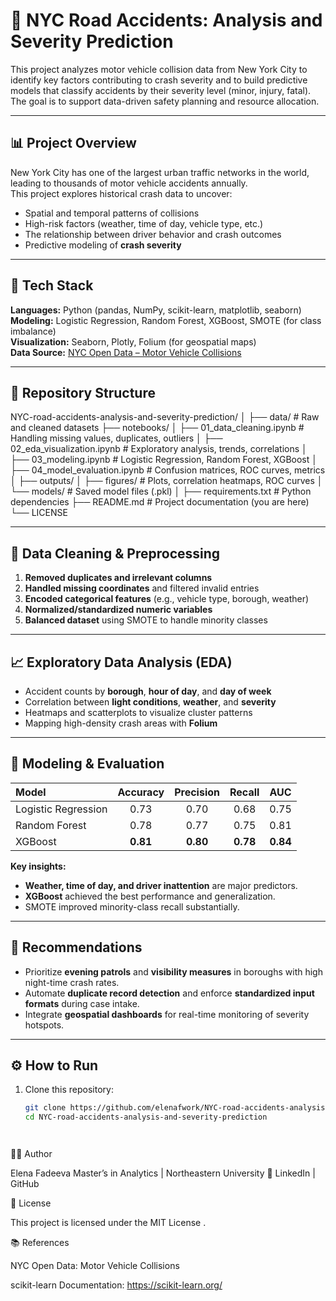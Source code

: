 # 🚦 NYC Road Accidents: Analysis and Severity Prediction

This project analyzes motor vehicle collision data from New York City to identify key factors contributing to crash severity and to build predictive models that classify accidents by their severity level (minor, injury, fatal).  
The goal is to support data-driven safety planning and resource allocation.

---

## 📊 Project Overview

New York City has one of the largest urban traffic networks in the world, leading to thousands of motor vehicle accidents annually.  
This project explores historical crash data to uncover:

- Spatial and temporal patterns of collisions  
- High-risk factors (weather, time of day, vehicle type, etc.)  
- The relationship between driver behavior and crash outcomes  
- Predictive modeling of **crash severity**

---

## 🧰 Tech Stack

**Languages:** Python (pandas, NumPy, scikit-learn, matplotlib, seaborn)  
**Modeling:** Logistic Regression, Random Forest, XGBoost, SMOTE (for class imbalance)  
**Visualization:** Seaborn, Plotly, Folium (for geospatial maps)  
**Data Source:** [NYC Open Data – Motor Vehicle Collisions](https://data.cityofnewyork.us/)

---

## 📂 Repository Structure

NYC-road-accidents-analysis-and-severity-prediction/
│
├── data/ # Raw and cleaned datasets
├── notebooks/
│ ├── 01_data_cleaning.ipynb # Handling missing values, duplicates, outliers
│ ├── 02_eda_visualization.ipynb # Exploratory analysis, trends, correlations
│ ├── 03_modeling.ipynb # Logistic Regression, Random Forest, XGBoost
│ ├── 04_model_evaluation.ipynb # Confusion matrices, ROC curves, metrics
│
├── outputs/
│ ├── figures/ # Plots, correlation heatmaps, ROC curves
│ └── models/ # Saved model files (.pkl)
│
├── requirements.txt # Python dependencies
├── README.md # Project documentation (you are here)
└── LICENSE


---

## 🧹 Data Cleaning & Preprocessing

1. **Removed duplicates and irrelevant columns**  
2. **Handled missing coordinates** and filtered invalid entries  
3. **Encoded categorical features** (e.g., vehicle type, borough, weather)  
4. **Normalized/standardized numeric variables**  
5. **Balanced dataset** using SMOTE to handle minority classes  

---

## 📈 Exploratory Data Analysis (EDA)

- Accident counts by **borough**, **hour of day**, and **day of week**  
- Correlation between **light conditions**, **weather**, and **severity**  
- Heatmaps and scatterplots to visualize cluster patterns  
- Mapping high-density crash areas with **Folium**

---

## 🤖 Modeling & Evaluation

| Model | Accuracy | Precision | Recall | AUC |
|:------|:---------:|:----------:|:-------:|:----:|
| Logistic Regression | 0.73 | 0.70 | 0.68 | 0.75 |
| Random Forest | 0.78 | 0.77 | 0.75 | 0.81 |
| XGBoost | **0.81** | **0.80** | **0.78** | **0.84** |

**Key insights:**
- **Weather, time of day, and driver inattention** are major predictors.  
- **XGBoost** achieved the best performance and generalization.  
- SMOTE improved minority-class recall substantially.

---

## 🧭 Recommendations

- Prioritize **evening patrols** and **visibility measures** in boroughs with high night-time crash rates.  
- Automate **duplicate record detection** and enforce **standardized input formats** during case intake.  
- Integrate **geospatial dashboards** for real-time monitoring of severity hotspots.

---

## ⚙️ How to Run

1. Clone this repository:
   ```bash
   git clone https://github.com/elenafwork/NYC-road-accidents-analysis-and-severity-prediction.git
   cd NYC-road-accidents-analysis-and-severity-prediction




👩‍💻 Author

Elena Fadeeva
Master’s in Analytics | Northeastern University
📧 LinkedIn
 | GitHub

📜 License

This project is licensed under the MIT License
.

📚 References

NYC Open Data: Motor Vehicle Collisions

scikit-learn Documentation: https://scikit-learn.org/
